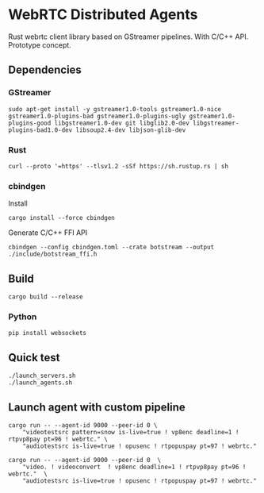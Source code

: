# WebRTC Distributed Agents
Rust webrtc client library based on GStreamer pipelines. With C/C++ API. Prototype concept.

## Dependencies

### GStreamer
```
sudo apt-get install -y gstreamer1.0-tools gstreamer1.0-nice gstreamer1.0-plugins-bad gstreamer1.0-plugins-ugly gstreamer1.0-plugins-good libgstreamer1.0-dev git libglib2.0-dev libgstreamer-plugins-bad1.0-dev libsoup2.4-dev libjson-glib-dev
```

### Rust
```
curl --proto '=https' --tlsv1.2 -sSf https://sh.rustup.rs | sh
```

### cbindgen

Install
```
cargo install --force cbindgen
```

Generate C/C++ FFI API
```
cbindgen --config cbindgen.toml --crate botstream --output ./include/botstream_ffi.h
```

## Build
```
cargo build --release
```

### Python
```
pip install websockets
```

## Quick test
```
./launch_servers.sh
./launch_agents.sh
```

## Launch agent with custom pipeline
```
cargo run -- --agent-id 9000 --peer-id 0 \
    "videotestsrc pattern=snow is-live=true ! vp8enc deadline=1 ! rtpvp8pay pt=96 ! webrtc." \
    "audiotestsrc is-live=true ! opusenc ! rtpopuspay pt=97 ! webrtc."
```

```
cargo run -- --agent-id 9000 --peer-id 0  \
    "video. ! videoconvert  ! vp8enc deadline=1 ! rtpvp8pay pt=96 ! webrtc."  \
    "audiotestsrc is-live=true ! opusenc ! rtpopuspay pt=97 ! webrtc."
```
